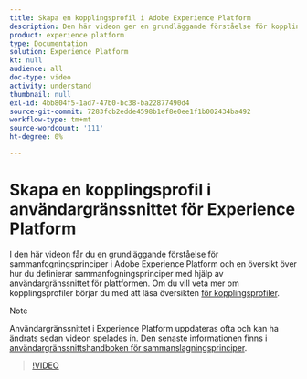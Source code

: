 ```yaml
---
title: Skapa en kopplingsprofil i Adobe Experience Platform
description: Den här videon ger en grundläggande förståelse för kopplingsprofiler inom Adobe Experience Platform och visar hur du definierar kopplingsprofiler med hjälp av användargränssnittet för plattformen.
product: experience platform
type: Documentation
solution: Experience Platform
kt: null
audience: all
doc-type: video
activity: understand
thumbnail: null
exl-id: 4bb804f5-1ad7-47b0-bc38-ba22877490d4
source-git-commit: 7283fcb2edde4598b1ef8e0ee1f1b002434ba492
workflow-type: tm+mt
source-wordcount: '111'
ht-degree: 0%

---
```


# Skapa en kopplingsprofil i användargränssnittet för Experience Platform

I den här videon får du en grundläggande förståelse för sammanfogningsprinciper i Adobe Experience Platform och en översikt över hur du definierar sammanfogningsprinciper med hjälp av användargränssnittet för plattformen. Om du vill veta mer om kopplingsprofiler börjar du med att läsa översikten [för kopplingsprofiler](../merge-policies/overview.md).

>[!NOTE]
>
>Användargränssnittet i Experience Platform uppdateras ofta och kan ha ändrats sedan videon spelades in. Den senaste informationen finns i [användargränssnittshandboken för sammanslagningsprinciper](../merge-policies/ui-guide.md).

>[!VIDEO](https://video.tv.adobe.com/v/330433?quality=12&learn=on&captions=eng)
